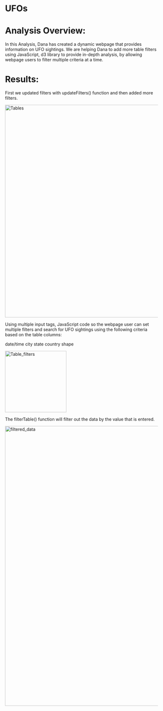 # UFOs

# Analysis Overview:

In this Analysis, Dana has created a dynamic webpage that provides information on UFO sightings. We are helping Dana to add more table filters using JavaScript, d3 library to provide in-depth analysis, by allowing webpage users to filter multiple criteria at a time.

# Results:

First we updated filters with updateFilters() function and then added more filters. 

<img width="699" alt="Tables" src="https://user-images.githubusercontent.com/86980240/141208729-5becd6ee-758f-48aa-8cd2-0468ff3e838d.png">

Using multiple input tags, JavaScript code so the webpage user can set multiple filters and search for UFO sightings using the following criteria based on the table columns:

date/time
city
state
country
shape

<img width="202" alt="Table_filters" src="https://user-images.githubusercontent.com/86980240/141208771-ee669d16-5233-4cbe-9880-720e94b343f8.png">

The filterTable() function will filter out the data by the value that is entered.

<img width="920" alt="filtered_data" src="https://user-images.githubusercontent.com/86980240/141209075-7b385604-339d-48de-9cde-97f4c833baf2.png">
